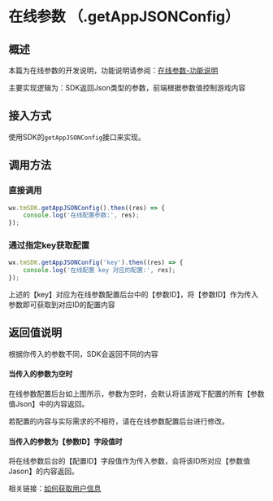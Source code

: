 # 在线参数 （.getAppJSONConfig）

## 概述

本篇为在线参数的开发说明，功能说明请参阅：[在线参数-功能说明](../main-features/json.md)

主要实现逻辑为：SDK返回Json类型的参数，前端根据参数值控制游戏内容

## **接入方式**

使用SDK的`getAppJSONConfig`接口来实现。

## **调用方法**

### **直接调用**

```javascript
wx.tmSDK.getAppJSONConfig().then((res) => {
    console.log('在线配置参数:', res);
});
```

### 通过指定key获取配置

```javascript
wx.tmSDK.getAppJSONConfig('key').then((res) => {
    console.log('在线配置 key 对应的配置:', res);
});
```

上述的【key】对应为在线参数配置后台中的【参数ID】，将【参数ID】作为传入参数即可获取到对应ID的配置内容

## 返回值说明

根据你传入的参数不同，SDK会返回不同的内容

#### 当传入的参数为空时

在线参数配置后台如上图所示，参数为空时，会默认将该游戏下配置的所有【参数值Json】中的内容返回。

若配置的内容与实际需求的不相符，请在在线参数配置后台进行修改。

#### 当传入的参数为【参数ID】字段值时

将在线参数后台的【配置ID】字段值作为传入参数，会将该ID所对应【参数值Jason】的内容返回。

相关链接：[如何获取用户信息](../../questions/game-manage.md#ru-he-huo-qu-dang-qian-yong-hu-de-ji-ben-xin-xi)

